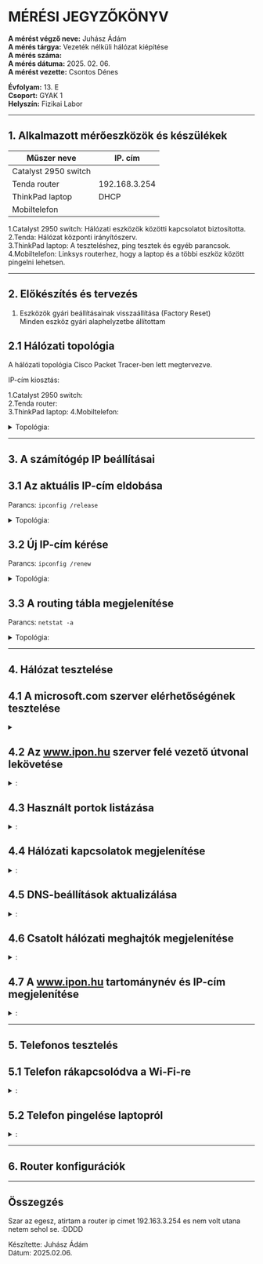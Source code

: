 # MÉRÉSI JEGYZŐKÖNYV

**A mérést végző neve:** Juhász Ádám   
**A mérés tárgya:**  Vezeték nélküli hálózat kiépítése    
**A mérés száma:**   
**A mérés dátuma:** 2025. 02. 06.    
**A mérést vezette:** Csontos Dénes  

**Évfolyam:** 13. E  
**Csoport:** GYAK 1  
**Helyszín:** Fizikai Labor  

--------------

## 1. Alkalmazott mérőeszközök és készülékek

| Műszer neve                                       | IP. cím       | 
| ------------------------------------------------- | ----------- | 
|           Catalyst 2950 switch                    |              |
|  Tenda router                                     |  192.168.3.254 | 
|      ThinkPad laptop                              | DHCP | 
|      Mobiltelefon                                 |  |


1.Catalyst 2950 switch: Hálózati eszközök közötti kapcsolatot biztosította.   
2.Tenda: Hálózat központi irányítószerv.   
3.ThinkPad laptop: A teszteléshez, ping tesztek és egyéb parancsok.  
4.Mobiltelefon: Linksys routerhez, hogy a laptop és a többi eszköz között pingelni lehetsen.
 
  
---------------------------------------------------------------------

## 2. Előkészítés és tervezés

1. Eszközök gyári beállításainak visszaállítása (Factory Reset)  
   Minden eszköz gyári alaphelyzetbe állítottam  


## 2.1 Hálózati topológia

A hálózati topológia Cisco Packet Tracer-ben lett megtervezve.   


IP-cím kiosztás:

1.Catalyst 2950 switch:    
2.Tenda router:   
3.ThinkPad laptop: 
4.Mobiltelefon: 
 


<details>
    <summary>Topológia:</summary>
   <img src="https://github.com/user-attachments/assets/9df26b29-6c85-4255-bce0-2098f346c374">
</details>


-----------------------

## 3. A számítógép IP beállításai     

## 3.1 Az aktuális IP-cím eldobása   
Parancs: `ipconfig /release`    

<details>
    <summary>Topológia:</summary>
   <img src="">
</details>



## 3.2 Új IP-cím kérése   
Parancs: `ipconfig /renew`   

<details>
    <summary>Topológia:</summary>
   <img src="">
</details>


## 3.3 A routing tábla megjelenítése   
Parancs: `netstat -a`


<details>
    <summary>Topológia:</summary>
   <img src="">
</details>


------------------------------------------------------------------

## 4. Hálózat tesztelése  

## 4.1 A microsoft.com szerver elérhetőségének tesztelése   


<details>
    <summary></summary>
   <img src="">
</details>


## 4.2 Az www.ipon.hu szerver felé vezető útvonal lekövetése  

<details>
    <summary>:</summary>
   <img src="">
</details>


## 4.3 Használt portok listázása    


<details>
    <summary>:</summary>
   <img src="">
</details>

## 4.4 Hálózati kapcsolatok megjelenítése    


<details>
    <summary>:</summary>
   <img src="">
</details>


## 4.5 DNS-beállítások aktualizálása       

<details>
    <summary>:</summary>
   <img src="">
</details>



## 4.6 Csatolt hálózati meghajtók megjelenítése     

<details>
    <summary>:</summary>
   <img src="">
</details>





## 4.7 A www.ipon.hu tartománynév és IP-cím megjelenítése  


<details>
    <summary>:</summary>
   <img src="">
</details>




---------------------------------------------------------------------------------

## 5. Telefonos tesztelés   


## 5.1 Telefon rákapcsolódva a Wi-Fi-re  

<details>
    <summary>:</summary>
   <img src="">
</details>



## 5.2 Telefon pingelése laptopról  

<details>
    <summary>:</summary>
   <img src="">
</details>



----------------------------------------------------
## 6. Router konfigurációk


-------------------
## Összegzés

Szar az egesz, atirtam a router ip cimet 192.163.3.254 es nem volt utana netem sehol se. :DDDD


Készítette: Juhász Ádám  
Dátum: 2025.02.06.  
